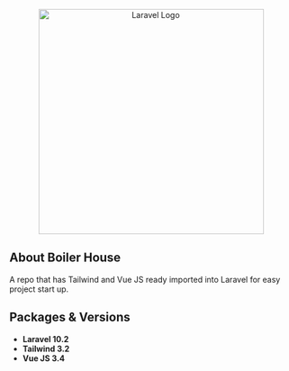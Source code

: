 <p align="center"><a href="https://laravel.com" target="_blank"><img src="https://raw.githubusercontent.com/laravel/art/master/logo-lockup/5%20SVG/2%20CMYK/1%20Full%20Color/laravel-logolockup-cmyk-red.svg" width="400" alt="Laravel Logo"></a></p>

## About Boiler House
A repo that has Tailwind and Vue JS ready imported into Laravel for easy project start up.

## Packages & Versions

- **Laravel 10.2**
- **Tailwind 3.2**
- **Vue JS 3.4**
